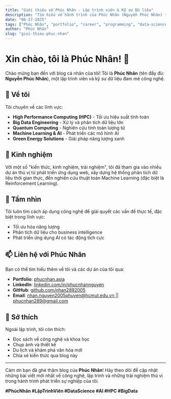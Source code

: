 ```yaml
---
title: "Giới thiệu về Phúc Nhân - Lập trình viên & Kỹ sư Dữ liệu"
description: "Tìm hiểu về hành trình của Phúc Nhân (Nguyễn Phúc Nhân) trong lĩnh vực lập trình, HPC, Big Data và AI."
date: "06-27-2025"
tags: ["Phúc Nhân", "portfolio", "career", "programming", "data-science", "AI", "HPC"]
author: "Phúc Nhân"
slug: "gioi-thieu-phuc-nhan"
---
```


# Xin chào, tôi là Phúc Nhân! 👋

Chào mừng bạn đến với blog cá nhân của tôi! Tôi là **Phúc Nhân** (tên đầy đủ: **Nguyễn Phúc Nhân**), một lập trình viên và kỹ sư dữ liệu đam mê công nghệ.

## 🚀 Về tôi

Tôi chuyên về các lĩnh vực:

- **High Performance Computing (HPC)** - Tối ưu hiệu suất tính toán
- **Big Data Engineering** - Xử lý và phân tích dữ liệu lớn  
- **Quantum Computing** - Nghiên cứu tính toán lượng tử
- **Machine Learning & AI** - Phát triển các mô hình AI
- **Green Energy Solutions** - Giải pháp năng lượng xanh

## 💼 Kinh nghiệm

Với một số "kiến thức, kinh nghiệm, trải nghiệm", tôi đã tham gia vào nhiều dự án thú vị từ phát triển ứng dụng web, xây dựng hệ thống phân tích dữ liệu thời gian thực, đến nghiên cứu thuật toán Machine Learning (đặc biệt là Reinforcement Learning).

## 🎯 Tầm nhìn

Tôi luôn tìm cách áp dụng công nghệ để giải quyết các vấn đề thực tế, đặc biệt trong lĩnh vực:
- Tối ưu hóa năng lượng
- Phân tích dữ liệu cho business intelligence
- Phát triển ứng dụng AI có tác động tích cực

## 📫 Liên hệ với Phúc Nhân

Bạn có thể tìm hiểu thêm về tôi và các dự án của tôi qua:

- **Portfolio**: [phucnhan.asia](https://phucnhan.asia)
- **LinkedIn**: [linkedin.com/in/phucnhannguyen](https://linkedin.com/in/phucnhannguyen)  
- **GitHub**: [github.com/nhan2892005](https://github.com/nhan2892005)
- **Email**: [nhan.nguyen2005phuyen@hcmut.edu.vn || phucnhan289@gmail.com](mailto:nhan.nguyen2005phuyen@hcmut.edu.vn)

## 🎨 Sở thích

Ngoài lập trình, tôi còn thích:
- Đọc sách về công nghệ và khoa học
- Chụp ảnh và thiết kế
- Du lịch và khám phá văn hóa mới
- Chia sẻ kiến thức qua blog này

---

Cảm ơn bạn đã ghé thăm blog của **Phúc Nhân**! Hãy theo dõi để cập nhật những bài viết mới nhất về công nghệ, lập trình và những trải nghiệm thú vị trong hành trình phát triển sự nghiệp của tôi.

**#PhúcNhân #LậpTrìnhViên #DataScience #AI #HPC #BigData**
